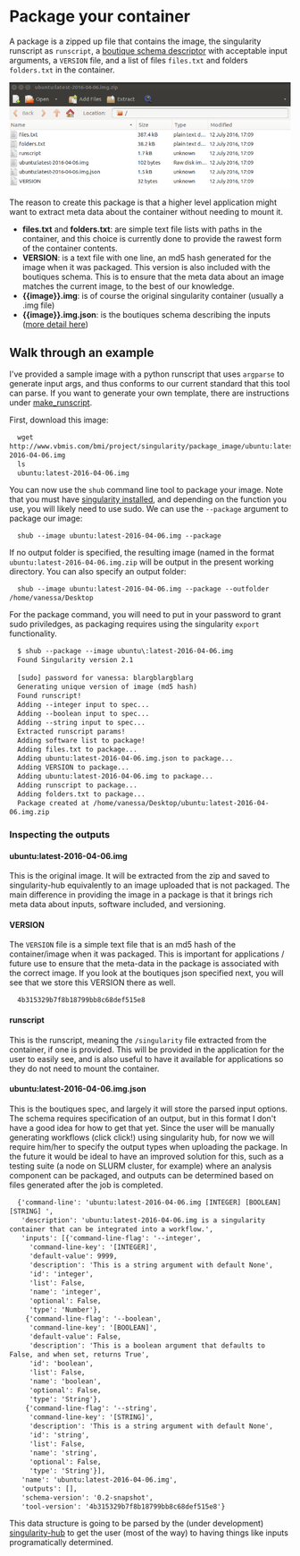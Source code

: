 # Package your container

A package is a zipped up file that contains the image, the singularity runscript as `runscript`, a [boutique schema descriptor](https://github.com/boutiques/schema) with acceptable input arguments, a `VERSION` file, and a list of files `files.txt` and folders `folders.txt` in the container. 

![../../img/singularity-package.png](../../img/singularity-package.png)

The reason to create this package is that a higher level application might want to extract meta data about the container without needing to mount it. 

  - **files.txt** and **folders.txt**: are simple text file lists with paths in the container, and this choice is currently done to provide the rawest form of the container contents. 
  - **VERSION**: is a text file with one line, an md5 hash generated for the image when it was packaged. This version is also included with the boutiques schema. This is to ensure that the meta data about an image matches the current image, to the best of our knowledge.
   - **{{image}}.img**: is of course the original singularity container (usually a .img file)
   - **{{image}}.img.json**: is the boutiques schema describing the inputs ([more detail here](examples/package_image))



## Walk through an example

I've provided a sample image with a python runscript that uses `argparse` to generate input args, and thus conforms to our current standard that this tool can parse. If you want to generate your own template, there are instructions under [make_runscript](../make_runscript).

First, download this image:

      wget http://www.vbmis.com/bmi/project/singularity/package_image/ubuntu:latest-2016-04-06.img
      ls
      ubuntu:latest-2016-04-06.img
      

You can now use the `shub` command line tool to package your image. Note that you must have [singularity installed](https://singularityware.github.io/#install), and depending on the function you use, you will likely need to use sudo. We can use the `--package` argument to package our image:

      shub --image ubuntu:latest-2016-04-06.img --package

If no output folder is specified, the resulting image (named in the format `ubuntu:latest-2016-04-06.img.zip` will be output in the present working directory. You can also specify an output folder:

      shub --image ubuntu:latest-2016-04-06.img --package --outfolder /home/vanessa/Desktop

For the package command, you will need to put in your password to grant sudo priviledges, as packaging requires using the singularity `export` functionality.

      $ shub --package --image ubuntu\:latest-2016-04-06.img 
      Found Singularity version 2.1

      [sudo] password for vanessa: blargblargblarg
      Generating unique version of image (md5 hash)
      Found runscript!
      Adding --integer input to spec...
      Adding --boolean input to spec...
      Adding --string input to spec... 
      Extracted runscript params!
      Adding software list to package!
      Adding files.txt to package...
      Adding ubuntu:latest-2016-04-06.img.json to package...
      Adding VERSION to package...
      Adding ubuntu:latest-2016-04-06.img to package...
      Adding runscript to package...
      Adding folders.txt to package...
      Package created at /home/vanessa/Desktop/ubuntu:latest-2016-04-06.img.zip



### Inspecting the outputs

#### ubuntu:latest-2016-04-06.img

This is the original image. It will be extracted from the zip and saved to singularity-hub equivalently to an image uploaded that is not packaged. The main difference in providing the image in a package is that it brings rich meta data about inputs, software included, and versioning.

#### VERSION

The `VERSION` file is a simple text file that is an md5 hash of the container/image when it was packaged. This is important for applications / future use to ensure that the meta-data in the package is associated with the correct image. If you look at the boutiques json specified next, you will see that we store this VERSION there as well.


      4b315329b7f8b18799bb8c68def515e8

#### runscript

This is the runscript, meaning the `/singularity` file extracted from the container, if one is provided. This will be provided in the application for the user to easily see, and is also useful to have it available for applications so they do not need to mount the container.


#### ubuntu:latest-2016-04-06.img.json

This is the boutiques spec, and largely it will store the parsed input options. The schema requires specification of an output, but in this format I don't have a good idea for how to get that yet. Since the user will be manually generating workflows (click click!) using singularity hub, for now we will require him/her to specify the output types when uploading the package. In the future it would be ideal to have an improved solution for this, such as a testing suite (a node on SLURM cluster, for example) where an analysis component can be packaged, and outputs can be determined based on files generated after the job is completed.

      {'command-line': 'ubuntu:latest-2016-04-06.img [INTEGER] [BOOLEAN] [STRING] ',
       'description': 'ubuntu:latest-2016-04-06.img is a singularity container that can be integrated into a workflow.',
       'inputs': [{'command-line-flag': '--integer',
         'command-line-key': '[INTEGER]',
         'default-value': 9999,
         'description': 'This is a string argument with default None',
         'id': 'integer',
         'list': False,
         'name': 'integer',
         'optional': False,
         'type': 'Number'},
        {'command-line-flag': '--boolean',
         'command-line-key': '[BOOLEAN]',
         'default-value': False,
         'description': 'This is a boolean argument that defaults to False, and when set, returns True',
         'id': 'boolean',
         'list': False,
         'name': 'boolean',
         'optional': False,
         'type': 'String'},
        {'command-line-flag': '--string',
         'command-line-key': '[STRING]',
         'description': 'This is a string argument with default None',
         'id': 'string',
         'list': False,
         'name': 'string',
         'optional': False,
         'type': 'String'}],
       'name': 'ubuntu:latest-2016-04-06.img',
       'outputs': [],
       'schema-version': '0.2-snapshot',
       'tool-version': '4b315329b7f8b18799bb8c68def515e8'}

This data structure is going to be parsed by the (under development) [singularity-hub](https://github.com/singularityware/singularity-hub) to get the user (most of the way) to having things like inputs programatically determined.
